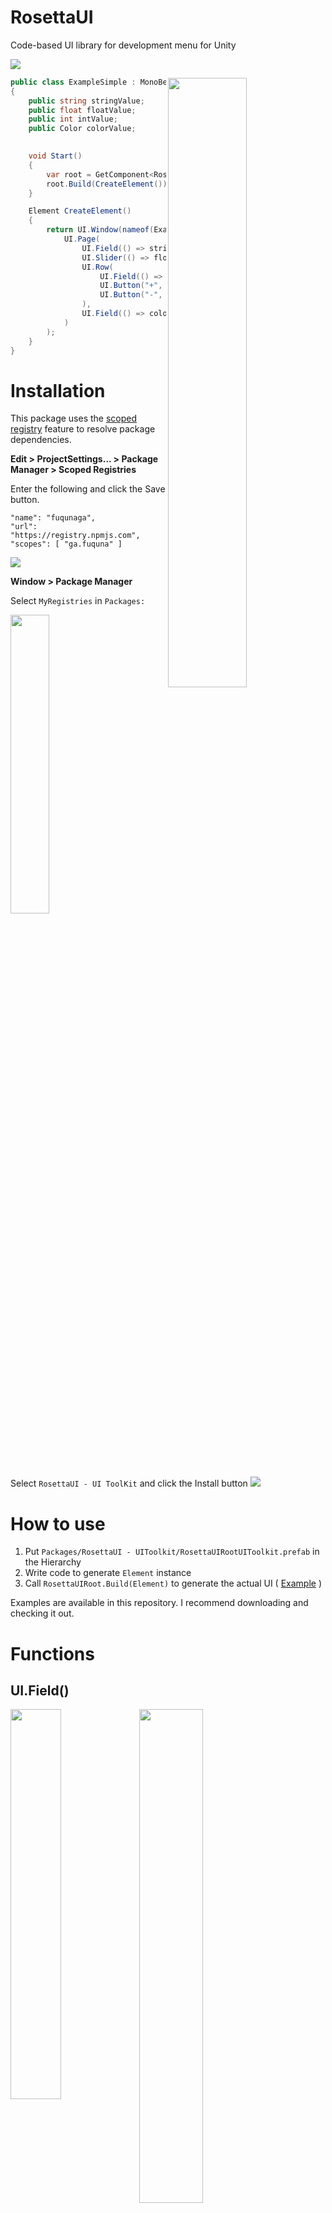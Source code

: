 # RosettaUI

Code-based UI library for development menu for Unity

![](Documentation~/2023-01-25-15-48-22.png)


<img src=Documentation~/simple.gif width=50% align="right" />

```csharp
public class ExampleSimple : MonoBehaviour
{
    public string stringValue;
    public float floatValue;
    public int intValue;
    public Color colorValue;

    
    void Start()
    {
        var root = GetComponent<RosettaUIRoot>();
        root.Build(CreateElement());
    }

    Element CreateElement()
    {
        return UI.Window(nameof(ExampleSimple),
            UI.Page(
                UI.Field(() => stringValue),
                UI.Slider(() => floatValue),
                UI.Row(
                    UI.Field(() => intValue),
                    UI.Button("+", () => intValue++),
                    UI.Button("-", () => intValue--)
                ),
                UI.Field(() => colorValue)
            )
        );
    }
}
```


# Installation

This package uses the [scoped registry] feature to resolve package
dependencies. 

[scoped registry]: https://docs.unity3d.com/Manual/upm-scoped.html


**Edit > ProjectSettings... > Package Manager > Scoped Registries**

Enter the following and click the Save button.

```
"name": "fuqunaga",
"url": "https://registry.npmjs.com",
"scopes": [ "ga.fuquna" ]
```
![](Documentation~/2022-04-12-17-29-38.png)


**Window > Package Manager**

Select `MyRegistries` in `Packages:`

<img src="Documentation~/2022-04-12-17-40-26.png" width=35%>

Select `RosettaUI - UI ToolKit` and click the Install button
![](Documentation~/2022-04-12-18-04-29.png)


# How to use

1. Put `Packages/RosettaUI - UIToolkit/RosettaUIRootUIToolkit.prefab` in the Hierarchy
1. Write code to generate `Element` instance
1. Call `RosettaUIRoot.Build(Element)` to generate the actual UI ( [Example] )

[Example]: Assets/Example/ExampleSimple.cs

Examples are available in this repository.
I recommend downloading and checking it out.


# Functions

## UI.Field()


<p float="left">
<img src="Documentation~/field.gif" width=40% align=top  />
<img src="Documentation~/2023-01-25-16-36-00.png" width=45% align=top />
</p>


## UI.Slider()

<p float="left">
<img src="Documentation~/2023-01-25-16-41-59.png" width=45% align=top />
<img src="Documentation~/2023-01-25-16-56-56.png" width=45% align=top />
</p>

## UI.MinMaxSlider()

<p float="left">
<img src="Documentation~/2023-01-25-17-05-28.png" width=45% align=top />
<img src="Documentation~/2023-01-25-17-07-45.png" width=45% align=top />
</p>


## UI.List()

<p float="left">
<img src="Documentation~/2023-01-25-17-11-06.png" width=25% align=top />
<img src="Documentation~/2023-01-25-17-25-46.png" width=30% align=top />
</p>

## Layout elements

<p float="left">
<img src="Documentation~/2023-01-25-17-26-32.png" width=32% align=top />
<img src="Documentation~/2023-01-25-17-27-30.png" width=45% align=top />
</p>

## And more...
Please check the [Examples](Assets/Scenes)

# Enviroment

| Platform | Support           |
| -------- | ----------------- |
| Windows  | ✔                 |
| Mac      | Maybe(not tested) |
| Linux    | Maybe(not tested) |
| IL2CPP   | Suspended         |

| UI Library | Support      |
| ---------- | ----------- |
| UI Toolkit | ✔           |
| UGUI       | Suspended   |
| IMGUI      | Not planned |


# See also

[PrefsGUI](https://github.com/fuqunaga/PrefsGUI) - Accessors and GUIs for persistent preference values using a JSON file
